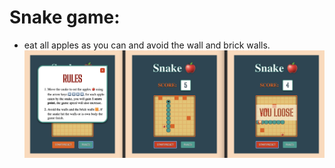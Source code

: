 # Snake game:
- eat all apples as you can and avoid the wall and brick walls.
![Alt text](screenshot.png?raw=true "Snake Game")
